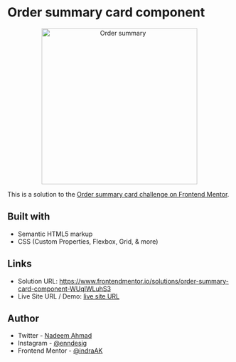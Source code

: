 # Order summary card component

<p align="center">
  <a href="https://ibb.co/k6dw4Cd"><img src="https://i.ibb.co/Dgqv92q/mobile.png" alt="Order summary" width="350" border="0"></a>
</p>

This is a solution to the [Order summary card challenge on Frontend Mentor](https://www.frontendmentor.io/challenges/order-summary-component-QlPmajDUj).

## Built with

- Semantic HTML5 markup
- CSS (Custom Properties, Flexbox, Grid, & more)

## Links

- Solution URL: https://www.frontendmentor.io/solutions/order-summary-card-component-WUqIWLuhS3
- Live Site URL / Demo: [live site URL](https://enn-dee.github.io/order-summary-component-main//)

## Author

- Twitter - [Nadeem Ahmad](https://twitter.com/Nadeem_dev)
- Instagram - [@enndesig](https://instagram.com/enndesig)
- Frontend Mentor - [@indraAK](https://www.frontendmentor.io/profile/enn-dee)